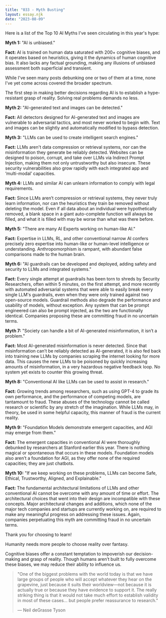 ```yaml
---
title: "033 - Myth Busting"
layout: essay.njk
date: "2023-08-09"
---
```


Here is a list of the Top 10 AI Myths I've seen circulating in this year's hype:

**Myth 1:** "AI is unbiased."

**Fact:** AI is trained on human data saturated with 200+ cognitive biases, and it operates based on heuristics, giving it the dynamics of human cognitive bias. It also lacks any factual grounding, making any illusions of unbiased assessment both superficial and transient.

While I've seen many posts debunking one or two of them at a time, none I've yet come across covered the broader spectrum.

The first step in making better decisions regarding AI is to establish a hype-resistant grasp of reality. Solving real problems demands no less.

**Myth 2:** "AI-generated text and images can be detected."

**Fact:** All detectors designed for AI-generated text and images are vulnerable to adversarial tactics, and most never worked to begin with. Text and images can be slightly and automatically modified to bypass detection.

**Myth 3:** "LLMs can be used to create intelligent search engines."

**Fact:** LLMs aren't data compression or retrieval systems, nor can the misinformation they generate be reliably detected. Websites can be designed to poison, corrupt, and take over LLMs via Indirect Prompt Injection, making them not only untrustworthy but also insecure. These security vulnerabilities also grow rapidly with each integrated app and ‘multi-modal’ capacities.

**Myth 4:** LLMs and similar AI can unlearn information to comply with legal requirements.

**Fact:** Since LLMs aren’t compression or retrieval systems, they never truly learn information, nor can the heuristics they train be removed without deleting the model. Even if all data about an individual were hypothetically removed, a blank space in a giant auto-complete function will always be filled, and what it is filled with may be worse than what was there before.

**Myth 5:** "There are many AI Experts working on human-like AI."

**Fact:** Expertise in LLMs, RL, and other conventional narrow AI confers precisely zero expertise into human-like or human-level intelligence or understanding. Anthropomorphism is rampant, with abundant false comparisons made to the human brain.

**Myth 6:** "AI guardrails can be developed and deployed, adding safety and security to LLMs and integrated systems."

**Fact:** Every single attempt at guardrails has been torn to shreds by Security Researchers, often within 5 minutes, on the first attempt, and more recently with automated adversarial systems that were able to easily break every single LLM's guardrails, even when they were only trained against two open-source models. Guardrail methods also degrade the performance and usability of models, without exception. Any system that can be prompt engineered can also be prompt injected, as the two are functionally identical. Companies proposing these are committing fraud in no uncertain terms.

**Myth 7:** "Society can handle a bit of AI-generated misinformation, it isn’t a problem."

**Fact:** Most AI-generated misinformation is never detected. Since that misinformation can’t be reliably detected as AI-generated, it is also fed back into training new LLMs by companies scraping the internet looking for more data. This causes the new LLMs to be poisoned by quickly increasing amounts of misinformation, in a very hazardous negative feedback loop. No system yet exists to counter this growing threat.

**Myth 8:** "Conventional AI like LLMs can be used to assist in research."

**Fact:** Growing trends among researchers, such as using GPT-4 to grade its own performance, and the performance of competing models, are tantamount to fraud. These abuses of the technology cannot be called research or scientific by any stretch of the imagination. While LLMs may, in theory, be used in some helpful capacity, this manner of fraud is the current reality.

**Myth 9:** "Foundation Models demonstrate emergent capacities, and AGI may emerge from them."

**Fact:** The emergent capacities in conventional AI were thoroughly debunked by researchers at Stanford earlier this year. There is nothing magical or spontaneous that occurs in these models. Foundation models also aren’t a foundation for AGI, as they offer none of the required capacities; they are just chatbots.

**Myth 10:** "If we keep working on these problems, LLMs can become Safe, Ethical, Trustworthy, Aligned, and Explainable."

**Fact:** The fundamental architectural limitations of LLMs and other conventional AI cannot be overcome with any amount of time or effort. The architectural choices that went into their design are incompatible with these concepts. Major architectural changes and additions, which none of the major tech companies and startups are currently working on, are required to make any meaningful progress on addressing these issues. Again, companies perpetuating this myth are committing fraud in no uncertain terms.

Thank you for choosing to learn!

Humanity needs more people to choose reality over fantasy.

Cognitive biases offer a constant temptation to impoverish our decision-making and grasp of reality. Though humans aren’t built to fully overcome these biases, we may reduce their ability to influence us.

>"One of the biggest problems with the world today is that we have large groups of people who will accept whatever they hear on the grapevine, just because it suits their worldview—not because it is actually true or because they have evidence to support it. The really striking thing is that it would not take much effort to establish validity in most of these cases... but people prefer reassurance to research." 
>
>— Neil deGrasse Tyson

